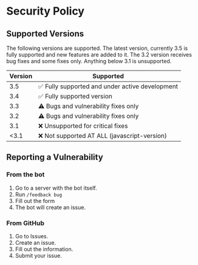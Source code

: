 # Security Policy

## Supported Versions

The following versions are supported.
The latest version, currently 3.5 is fully supported and new features are added to it.
The 3.2 version receives bug fixes and some fixes only.
Anything below 3.1 is unsupported.

| Version | Supported                                      |
|---------|------------------------------------------------|
| 3.5     | ✅ Fully supported and under active development |
| 3.4     | ✅ Fully supported version                      |
| 3.3     | ⚠ Bugs and vulnerability fixes only            |
| 3.2     | ⚠ Bugs and vulnerability fixes only            |
| 3.1     | ❌ Unsupported for critical fixes               |
| <3.1    | ❌ Not supported AT ALL (javascript-version)    |

## Reporting a Vulnerability

### From the bot

1. Go to a server with the bot itself.
2. Run `/feedback bug`
3. Fill out the form
4. The bot will create an issue.

### From GitHub

1. Go to Issues.
2. Create an issue.
3. Fill out the information.
4. Submit your issue.
